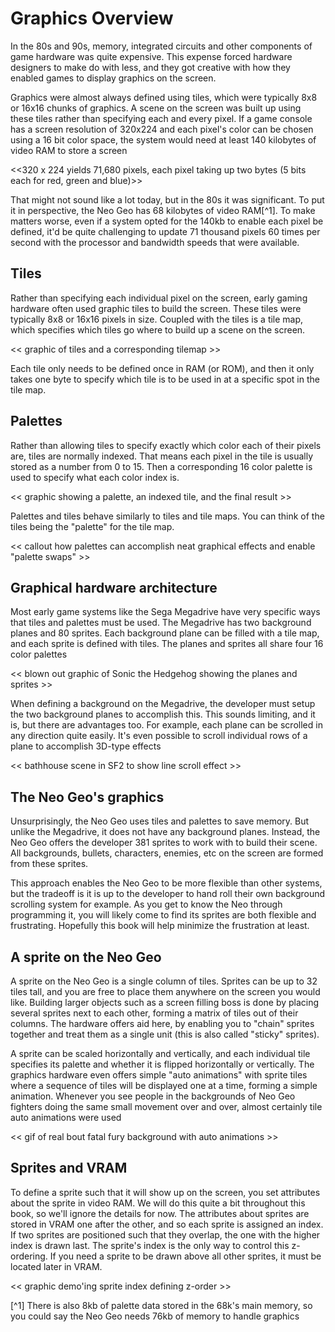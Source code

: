 # Graphics Overview

In the 80s and 90s, memory, integrated circuits and other components of game hardware was quite expensive. This expense forced hardware designers to make do with less, and they got creative with how they enabled games to display graphics on the screen.

Graphics were almost always defined using tiles, which were typically 8x8 or 16x16 chunks of graphics. A scene on the screen was built up using these tiles rather than specifying each and every pixel. If a game console has a screen resolution of 320x224 and each pixel's color can be chosen using a 16 bit color space, the system would need at least 140 kilobytes of video RAM to store a screen 

<<320 x 224 yields 71,680 pixels, each pixel taking up two bytes (5 bits each for red, green and blue)>>

That might not sound like a lot today, but in the 80s it was significant. To put it in perspective, the Neo Geo has 68 kilobytes of video RAM[^1]. To make matters worse, even if a system opted for the 140kb to enable each pixel be defined, it'd be quite challenging to update 71 thousand pixels 60 times per second with the processor and bandwidth speeds that were available.

## Tiles

Rather than specifying each individual pixel on the screen, early gaming hardware often used graphic tiles to build the screen. These tiles were typically 8x8 or 16x16 pixels in size. Coupled with the tiles is a tile map, which specifies which tiles go where to build up a scene on the screen.

<< graphic of tiles and a corresponding tilemap >>

Each tile only needs to be defined once in RAM (or ROM), and then it only takes one byte to specify which tile is to be used in at a specific spot in the tile map.

## Palettes

Rather than allowing tiles to specify exactly which color each of their pixels are, tiles are normally indexed. That means each pixel in the tile is usually stored as a number from 0 to 15. Then a corresponding 16 color palette is used to specify what each color index is. 

<< graphic showing a palette, an indexed tile, and the final result >>

Palettes and tiles behave similarly to tiles and tile maps. You can think of the tiles being the "palette" for the tile map.

<div class="callout">
<< callout how palettes can accomplish neat graphical effects and enable "palette swaps" >>
</div>

## Graphical hardware architecture

Most early game systems like the Sega Megadrive have very specific ways that tiles and palettes must be used. The Megadrive has two background planes and 80 sprites. Each background plane can be filled with a tile map, and each sprite is defined with tiles. The planes and sprites all share four 16 color palettes

<< blown out graphic of Sonic the Hedgehog showing the planes and sprites >>

When defining a background on the Megadrive, the developer must setup the two background planes to accomplish this. This sounds limiting, and it is, but there are advantages too. For example, each plane can be scrolled in any direction quite easily. It's even possible to scroll individual rows of a plane to accomplish 3D-type effects 

<< bathhouse scene in SF2 to show line scroll effect >>

## The Neo Geo's graphics

Unsurprisingly, the Neo Geo uses tiles and palettes to save memory. But unlike the Megadrive, it does not have any background planes. Instead, the Neo Geo offers the developer 381 sprites to work with to build their scene. All backgrounds, bullets, characters, enemies, etc on the screen are formed from these sprites.

This approach enables the Neo Geo to be more flexible than other systems, but the tradeoff is it is up to the developer to hand roll their own background scrolling system for example. As you get to know the Neo through programming it, you will likely come to find its sprites are both flexible and frustrating. Hopefully this book will help minimize the frustration at least.

## A sprite on the Neo Geo

A sprite on the Neo Geo is a single column of tiles. Sprites can be up to 32 tiles tall, and you are free to place them anywhere on the screen you would like. Building larger objects such as a screen filling boss is done by placing several sprites next to each other, forming a matrix of tiles out of their columns. The hardware offers aid here, by enabling you to "chain" sprites together and treat them as a single unit (this is also called "sticky" sprites).

A sprite can be scaled horizontally and vertically, and each individual tile specifies its palette and whether it is flipped horizontally or vertically. The graphics hardware even offers simple "auto animations" with sprite tiles where a sequence of tiles will be displayed one at a time, forming a simple animation. Whenever you see people in the backgrounds of Neo Geo fighters doing the same small movement over and over, almost certainly tile auto animations were used

<< gif of real bout fatal fury background with auto animations >>
 
## Sprites and VRAM

To define a sprite such that it will show up on the screen, you set attributes about the sprite in video RAM. We will do this quite a bit throughout this book, so we'll ignore the details for now. The attributes about sprites are stored in VRAM one after the other, and so each sprite is assigned an index. If two sprites are positioned such that they overlap, the one with the higher index is drawn last. The sprite's index is the only way to control this z-ordering. If you need a sprite to be drawn above all other sprites, it must be located later in VRAM.

<< graphic demo'ing sprite index defining z-order >>



[^1] There is also 8kb of palette data stored in the 68k's main memory, so you could say the Neo Geo needs 76kb of memory to handle graphics